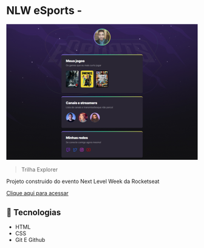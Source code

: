 # NLW eSports - 

![preview](./.github/preview.png.png)

> Trilha Explorer

Projeto construido do evento Next Level Week da Rocketseat

[Clique aqui para acessar](https://github.com/KaiqueLandin/nlw-esports-explorer)

## 🔧 Tecnologias
- HTML
- CSS
- Git E Github

